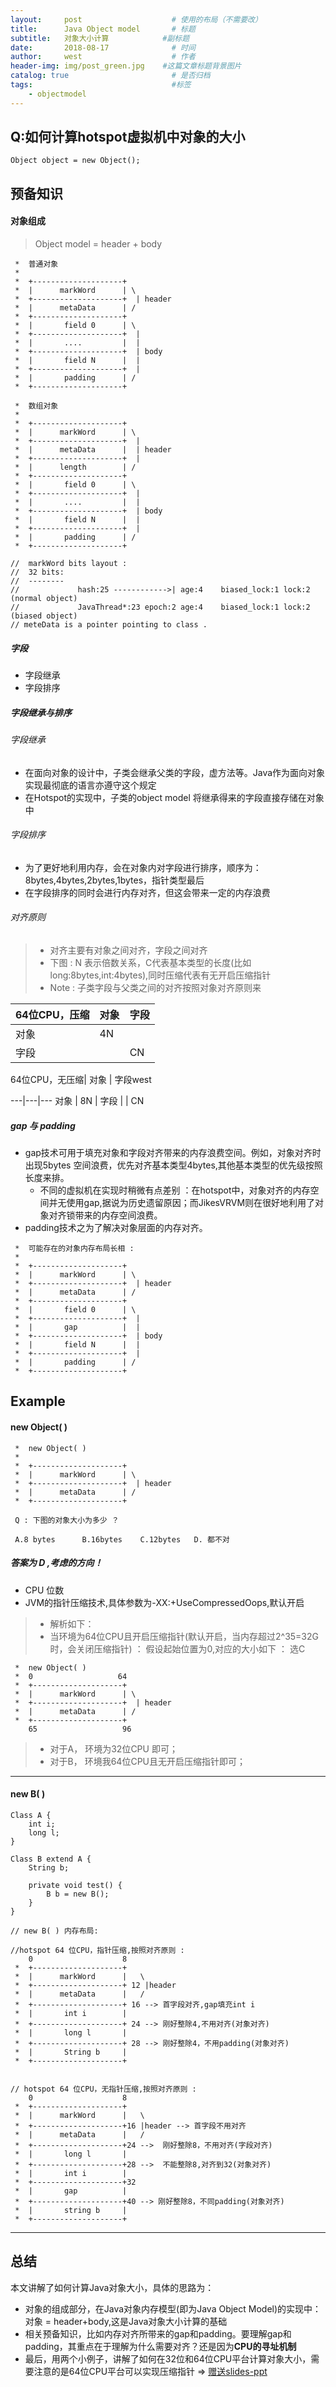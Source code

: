 ```yaml
---
layout:     post                    # 使用的布局（不需要改）
title:      Java Object model       # 标题 
subtitle:   对象大小计算            #副标题
date:       2018-08-17              # 时间
author:     west                    # 作者
header-img: img/post_green.jpg    #这篇文章标题背景图片
catalog: true                       # 是否归档
tags:                               #标签
    - objectmodel
---
```

## Q:如何计算hotspot虚拟机中对象的大小

```
Object object = new Object();
```

## 预备知识

#### 对象组成

> Object model = header + body

```
 *  普通对象
 *                          
 *  +--------------------+ 
 *  |      markWord      | \
 *  +--------------------+  | header
 *  |      metaData      | /
 *  +--------------------+  
 *  |       field 0      | \
 *  +--------------------+  |
 *  |       ....         |  | 
 *  +--------------------+  | body
 *  |       field N      |  |
 *  +--------------------+  |
 *  |       padding      | /
 *  +--------------------+
 
 *  数组对象
 *                          
 *  +--------------------+ 
 *  |      markWord      | \
 *  +--------------------+  | 
 *  |      metaData      |  | header
 *  +--------------------+  |
 *  |      length        | /
 *  +--------------------+ 
 *  |       field 0      | \
 *  +--------------------+  |
 *  |       ....         |  | 
 *  +--------------------+  | body
 *  |       field N      |  |
 *  +--------------------+  |
 *  |       padding      | /
 *  +--------------------+
 
//  markWord bits layout :
//  32 bits:
//  --------
//             hash:25 ------------>| age:4    biased_lock:1 lock:2 (normal object)
//             JavaThread*:23 epoch:2 age:4    biased_lock:1 lock:2 (biased object)
// meteData is a pointer pointing to class .
```

##### 字段

- 字段继承
- 字段排序

##### 字段继承与排序

###### 字段继承
- 在面向对象的设计中，子类会继承父类的字段，虚方法等。Java作为面向对象实现最彻底的语言亦遵守这个规定
- 在Hotspot的实现中，子类的object model 将继承得来的字段直接存储在对象中

###### 字段排序
- 为了更好地利用内存，会在对象内对字段进行排序，顺序为：8bytes,4bytes,2bytes,1bytes，指针类型最后
- 在字段排序的同时会进行内存对齐，但这会带来一定的内存浪费

###### 对齐原则

> - 对齐主要有对象之间对齐，字段之间对齐
> - 下图 : N 表示倍数关系，C代表基本类型的长度(比如long:8bytes,int:4bytes),同时压缩代表有无开启压缩指针
> - Note : 子类字段与父类之间的对齐按照对象对齐原则来
 
64位CPU，压缩| 对象 | 字段
---|---|---
 对象 | 4N |
 字段 |    | CN

64位CPU，无压缩| 对象 | 字段west

---|---|---
 对象 | 8N |
 字段 |    | CN

##### gap 与 padding

- gap技术可用于填充对象和字段对齐带来的内存浪费空间。例如，对象对齐时出现5bytes 空间浪费，优先对齐基本类型4bytes,其他基本类型的优先级按照长度来排。
  - 不同的虚拟机在实现时稍微有点差别 ：在hotspot中，对象对齐的内存空间并无使用gap,据说为历史遗留原因；而JikesVRVM则在很好地利用了对象对齐锁带来的内存空间浪费。
- padding技术之为了解决对象层面的内存对齐。


```
 *  可能存在的对象内存布局长相 :  
 * 
 *  +--------------------+ 
 *  |      markWord      | \
 *  +--------------------+  | header
 *  |      metaData      | /
 *  +--------------------+  
 *  |       field 0      | \
 *  +--------------------+  |
 *  |       gap          |  | 
 *  +--------------------+  | body
 *  |       field N      |  |
 *  +--------------------+  |
 *  |       padding      | /
 *  +--------------------+
```


## Example

####  new Object( )

```
 *  new Object( )
 *                          
 *  +--------------------+ 
 *  |      markWord      | \
 *  +--------------------+  | header
 *  |      metaData      | /
 *  +--------------------+  
 
 Q : 下图的对象大小为多少 ？

 A.8 bytes      B.16bytes    C.12bytes   D. 都不对

```

##### 答案为 D ,考虑的方向！

- CPU 位数
- JVM的指针压缩技术,具体参数为-XX:+UseCompressedOops,默认开启

> - 解析如下：
> - 当环境为64位CPU且开启压缩指针(默认开启，当内存超过2^35=32G时，会关闭压缩指针) ： 假设起始位置为0,对应的大小如下 ： 选C


```
 *  new Object( )
 *  0                   64     
 *  +--------------------+ 
 *  |      markWord      | \
 *  +--------------------+  | header
 *  |      metaData      | /
 *  +--------------------+
    65                   96
```
> - 对于A， 环境为32位CPU 即可；
> - 对于B， 环境我64位CPU且无开启压缩指针即可；

---

#### new B( )

```
Class A {
    int i;
    long l;
}

Class B extend A {
    String b;
    
    private void test() {
        B b = new B();
    }
}
```


```
// new B( ) 内存布局:

//hotspot 64 位CPU，指针压缩,按照对齐原则 :
    0                    8
 *  +--------------------+ 
 *  |      markWord      |   \
 *  +--------------------+ 12 |header
 *  |      metaData      |   /
 *  +--------------------+ 16 --> 首字段对齐,gap填充int i
 *  |       int i        | 
 *  +--------------------+ 24 --> 刚好整除4,不用对齐(对象对齐) 
 *  |       long l       |  
 *  +--------------------+ 28 --> 刚好整除4，不用padding(对象对齐)
 *  |       String b     |  
 *  +--------------------+  


// hotspot 64 位CPU，无指针压缩,按照对齐原则 : 
    0                    8
 *  +--------------------+ 
 *  |      markWord      |   \
 *  +--------------------+16 |header --> 首字段不用对齐
 *  |      metaData      |   /
 *  +--------------------+24 -->  刚好整除8，不用对齐(字段对齐)
 *  |       long l       | 
 *  +--------------------+28 -->  不能整除8,对齐到32(对象对齐) 
 *  |       int i        |  
 *  +--------------------+32 
 *  |       gap          |  
 *  +--------------------+40 --> 刚好整除8，不同padding(对象对齐)
 *  |       string b     |  
 *  +--------------------+  
```

---

## 总结

本文讲解了如何计算Java对象大小，具体的思路为：
- 对象的组成部分，在Java对象内存模型(即为Java Object Model)的实现中： 对象 = header+body,这是Java对象大小计算的基础
- 相关预备知识，比如内存对齐所带来的gap和padding。要理解gap和padding，其重点在于理解为什么需要对齐？还是因为**CPU的寻址机制**
- 最后，用两个小例子，讲解了如何在32位和64位CPU平台计算对象大小，需要注意的是64位CPU平台可以实现压缩指针 => [赠送slides-ppt](https://slides.com/heizhan/object-model#/)
